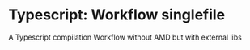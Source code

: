 # Typescript: Workflow singlefile
A Typescript compilation Workflow without AMD but with external libs
